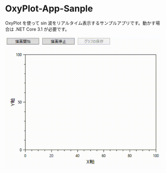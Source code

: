 # OxyPlot-App-Sanple
 OxyPlot を使って sin 波をリアルタイム表示するサンプルアプリです。動かす場合は .NET Core 3.1 が必要です。

 ![](gif/fig.gif)
